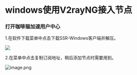 # windows使用V2rayNG接入节点

### **打开咖啡猫加速用户中心**

1.在软件下载菜单中点击下载SSR-Windows客户端并解压。

![](https://i.loli.net/2019/11/22/kIF16N4vfYcX8KE.png)

2.在菜单中点击复制订阅地址，稍后添加节点时需要用到。

![image.png](https://i.loli.net/2019/11/22/Th8eAHXBntoUgxF.png)

